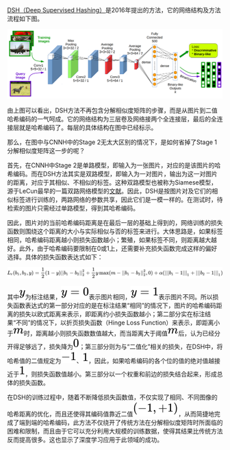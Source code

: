 [DSH（Deep Supervised Hashing）](https://www.cv-foundation.org/openaccess/content_cvpr_2016/papers/Liu_Deep_Supervised_Hashing_CVPR_2016_paper.pdf)是2016年提出的方法，它的网络结构及方法流程如下图。

![DSH.png](./img/1598601991575-05c47c44-79b0-4286-bc39-6dc0597e09c3.png)

由上图可以看出，DSH方法不再包含分解相似度矩阵的步骤，而是从图片到二值哈希编码的一气呵成。它的网络结构为三层卷及网络接两个全连接层，最后的全连接层就是哈希编码了。每层的具体结构在图中已经标示。

那么，在图中与CNNH中的Stage 2无太大区别的情况下，是如何省掉了Stage 1分解相似度矩阵这一步的呢？

首先，在CNNH中Stage 2是单路模型，即输入为一张图片，对应的是该图片的哈希编码。而在DSH方法其实是双路模型，即输入为一对图片，输出为这一对图片的距离，对应于其相似、不相似的标签。这种双路模型也被称为Siamese模型，源于LeCun最早的一篇双路网络模型的[文献](http://www.cs.utoronto.ca/~hinton/csc2535_06/readings/chopra-05.pdf)。因此，DSH是按图片对及它们的相似标签进行训练的，两路网络的参数共享，因此它们是一模一样的。在测试时，待检索的图片只需经过单路模型，得到其哈希编码。

因此，图片对的当前哈希编码距离是在最后一层的基础上得到的，网络训练的损失函数则围绕这个距离的大小与实际相似与否的标签来进行。大体思路是，如果标签相同，哈希编码距离越小则损失函数越小；繁殖，如果标签不同，则距离越大越好。此外，由于哈希编码要限制在0或1上，还需要补充损失函数完成这样的偏好选择。具体的损失函数表达式如下：

![](./img/72ae42c379cf5d0de3a288bb363be08e.svg)

其中![](./img/415290769594460e2e485922904f345d.svg)为标注结果，![](./img/596093e0539c4bb5b3d58f7dbabcf754.svg)表示图片相同，![](./img/5a6fb152b0e79d61bb16fd58014ba123.svg)表示图片不同。所以损失函数表达式的第一部分对应的是在标注结果“相同”的情况下，图片的哈希编码距离的损失以欧式距离来表示，即距离约小损失函数越小；第二部分实在标注结果“不同”的情况下，以折页损失函数（Hinge Loss Function）来表示，即距离小于![](./img/6f8f57715090da2632453988d9a1501b.svg)时，距离越小则损失函数数值越大，而当距离大于阈值![](./img/6f8f57715090da2632453988d9a1501b.svg)后，认为已经分开得足够远了，损失降为![](./img/cfcd208495d565ef66e7dff9f98764da.svg)；第三部分则为与“二值化”相关的损失，在DSH中，将哈希值的二值规定为![](./img/6bb61e3b7bce0931da574d19d1d82c88.svg)、![](./img/c4ca4238a0b923820dcc509a6f75849b.svg)，因此，如果哈希编码的各个位的值的绝对值越接近于![](./img/c4ca4238a0b923820dcc509a6f75849b.svg)，则损失函数值越小。第三部分以一个权重和前边的损失结合起来，形成总体的损失函数。

在DSH的训练过程中，随着不断降低损失函数值，不仅实现了相同、不同图像的哈希距离的优化，而且还使得其编码值靠近二值![](./img/5fbc3cad9b5eed4cefc02f03456fab52.svg)，从而简捷地完成了端到端的哈希编码，此方法不仅绕开了传统方法在分解相似度矩阵时所面临的困难和限制，而且由于它可以充分利用大规模的训练数据，使得其结果比传统方法反而提高很多。这也显示了深度学习应用于此领域的成功。
